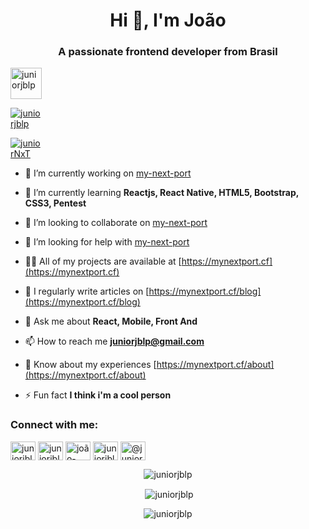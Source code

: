 <h1 align="center">Hi 👋, I'm João</h1>
<h3 align="center">A passionate frontend developer from Brasil</h3>

<div class="trophys" style="width: 50px">
<p align="left"> <img src="https://komarev.com/ghpvc/?username=juniorjblp&label=Profile%20views&color=0e75b6&style=flat" alt="juniorjblp" width="50px"/> </p>


<p align="left"> <a href="https://github.com/ryo-ma/github-profile-trophy"><img src="https://github-profile-trophy.vercel.app/?username=juniorjblp&theme=dracula" alt="juniorjblp" /></a> </p>

<p align="left"> <a href="https://twitter.com/juniorNxT" target="blank"><img src="https://img.shields.io/twitter/follow/juniorNxT?logo=twitter&style=for-the-badge" alt="juniorNxT" /></a> </p>
</div>

- 🔭 I’m currently working on [my-next-port](https://mynextport.cf)

- 🌱 I’m currently learning **Reactjs, React Native, HTML5, Bootstrap, CSS3, Pentest**

- 👯 I’m looking to collaborate on [my-next-port](https://mynextport.cf)

- 🤝 I’m looking for help with [my-next-port](https://mynextport.cf)

- 👨‍💻 All of my projects are available at [https://mynextport.cf](https://mynextport.cf)

- 📝 I regularly write articles on [https://mynextport.cf/blog](https://mynextport.cf/blog)

- 💬 Ask me about **React, Mobile, Front And**

- 📫 How to reach me **juniorjblp@gmail.com**

- 📄 Know about my experiences [https://mynextport.cf/about](https://mynextport.cf/about)

- ⚡ Fun fact **I think i'm a cool person**

<h3 align="left">Connect with me:</h3>
<p align="left">
<a href="https://codepen.io/juniorjblp" target="blank"><img align="center" src="https://cdn.jsdelivr.net/npm/simple-icons@3.0.1/icons/codepen.svg" alt="juniorjblp" height="30" width="40" /></a>
<a href="https://twitter.com/juniorjblp" target="blank"><img align="center" src="https://cdn.jsdelivr.net/npm/simple-icons@3.0.1/icons/twitter.svg" alt="juniorjblp" height="30" width="40" /></a>
<a href="https://linkedin.com/in/joão-batista-1879801a7" target="blank"><img align="center" src="https://cdn.jsdelivr.net/npm/simple-icons@3.0.1/icons/linkedin.svg" alt="joão-batista-1879801a7" height="30" width="40" /></a>
<a href="https://fb.com/juniorjblp" target="blank"><img align="center" src="https://cdn.jsdelivr.net/npm/simple-icons@3.0.1/icons/facebook.svg" alt="juniorjblp" height="30" width="40" /></a>
<a href="https://instagram.com/@juniorjblp" target="blank"><img align="center" src="https://cdn.jsdelivr.net/npm/simple-icons@3.0.1/icons/instagram.svg" alt="@juniorjblp" height="30" width="40" /></a>
</p>



<div align="center">
<p><img align="center" src="https://github-readme-stats.vercel.app/api/top-langs?username=juniorjblp&show_icons=true&locale=en&layout=compact&theme=dracula" alt="juniorjblp" /></p>

<p>&nbsp;<img align="center" src="https://github-readme-stats.vercel.app/api?username=juniorjblp&show_icons=true&locale=en&theme=dracula" alt="juniorjblp" /></p>

<p><img align="center" src="https://github-readme-streak-stats.herokuapp.com/?user=juniorjblp&theme=dracula" alt="juniorjblp" /></p>
</div>

